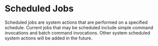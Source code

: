 Scheduled Jobs
==============
Scheduled jobs are system actions that are performed on a specified 
schedule. Current jobs that may be scheduled include simple command
invocations and batch command invocations. Other system scheduled
system actions will be added in the future.